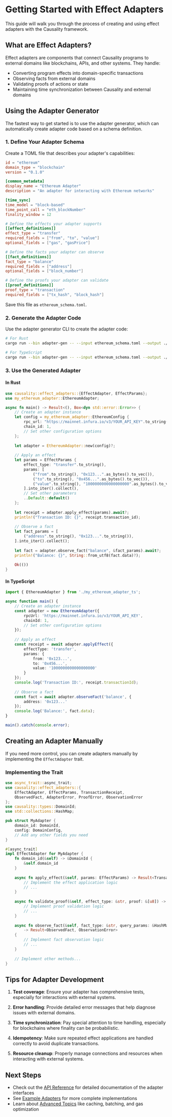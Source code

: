 # Getting Started with Effect Adapters

This guide will walk you through the process of creating and using effect adapters with the Causality framework.

## What are Effect Adapters?

Effect adapters are components that connect Causality programs to external domains like blockchains, APIs, and other systems. They handle:

- Converting program effects into domain-specific transactions
- Observing facts from external domains
- Validating proofs of actions or state
- Maintaining time synchronization between Causality and external domains

## Using the Adapter Generator

The fastest way to get started is to use the adapter generator, which can automatically create adapter code based on a schema definition.

### 1. Define Your Adapter Schema

Create a TOML file that describes your adapter's capabilities:

```toml
id = "ethereum"
domain_type = "blockchain" 
version = "0.1.0"

[common_metadata]
display_name = "Ethereum Adapter"
description = "An adapter for interacting with Ethereum networks"

[time_sync]
time_model = "block-based"
time_point_call = "eth_blockNumber"
finality_window = 12

# Define the effects your adapter supports
[[effect_definitions]]
effect_type = "transfer"
required_fields = ["from", "to", "value"]
optional_fields = ["gas", "gasPrice"]

# Define the facts your adapter can observe
[[fact_definitions]]
fact_type = "balance"
required_fields = ["address"]
optional_fields = ["block_number"]

# Define the proofs your adapter can validate
[[proof_definitions]]
proof_type = "transaction"
required_fields = ["tx_hash", "block_hash"]
```

Save this file as `ethereum_schema.toml`.

### 2. Generate the Adapter Code

Use the adapter generator CLI to create the adapter code:

```bash
# For Rust
cargo run --bin adapter-gen -- --input ethereum_schema.toml --output ./my_ethereum_adapter --language rust

# For TypeScript
cargo run --bin adapter-gen -- --input ethereum_schema.toml --output ./my_ethereum_adapter_ts --language typescript
```

### 3. Use the Generated Adapter

#### In Rust

```rust
use causality::effect_adapters::{EffectAdapter, EffectParams};
use my_ethereum_adapter::EthereumAdapter;

async fn main() -> Result<(), Box<dyn std::error::Error>> {
    // Create an adapter instance
    let config = my_ethereum_adapter::EthereumConfig {
        rpc_url: "https://mainnet.infura.io/v3/YOUR_API_KEY".to_string(),
        chain_id: 1,
        // Set other configuration options
    };
    
    let adapter = EthereumAdapter::new(config)?;
    
    // Apply an effect
    let params = EffectParams {
        effect_type: "transfer".to_string(),
        params: [
            ("from".to_string(), "0x123...".as_bytes().to_vec()),
            ("to".to_string(), "0x456...".as_bytes().to_vec()),
            ("value".to_string(), "1000000000000000000".as_bytes().to_vec()),
        ].into_iter().collect(),
        // Set other parameters
        ..Default::default()
    };
    
    let receipt = adapter.apply_effect(params).await?;
    println!("Transaction ID: {}", receipt.transaction_id);
    
    // Observe a fact
    let fact_params = [
        ("address".to_string(), "0x123...".to_string()),
    ].into_iter().collect();
    
    let fact = adapter.observe_fact("balance", &fact_params).await?;
    println!("Balance: {}", String::from_utf8(fact.data)?);
    
    Ok(())
}
```

#### In TypeScript

```typescript
import { EthereumAdapter } from './my_ethereum_adapter_ts';

async function main() {
    // Create an adapter instance
    const adapter = new EthereumAdapter({
        rpcUrl: 'https://mainnet.infura.io/v3/YOUR_API_KEY',
        chainId: 1,
        // Set other configuration options
    });
    
    // Apply an effect
    const receipt = await adapter.applyEffect({
        effectType: 'transfer',
        params: {
            from: '0x123...',
            to: '0x456...',
            value: '1000000000000000000'
        }
    });
    console.log('Transaction ID:', receipt.transactionId);
    
    // Observe a fact
    const fact = await adapter.observeFact('balance', {
        address: '0x123...'
    });
    console.log('Balance:', fact.data);
}

main().catch(console.error);
```

## Creating an Adapter Manually

If you need more control, you can create adapters manually by implementing the `EffectAdapter` trait.

### Implementing the Trait

```rust
use async_trait::async_trait;
use causality::effect_adapters::{
    EffectAdapter, EffectParams, TransactionReceipt, 
    ObservedFact, AdapterError, ProofError, ObservationError
};
use causality::types::DomainId;
use std::collections::HashMap;

pub struct MyAdapter {
    domain_id: DomainId,
    config: DomainConfig,
    // Add any other fields you need
}

#[async_trait]
impl EffectAdapter for MyAdapter {
    fn domain_id(&self) -> &DomainId {
        &self.domain_id
    }
    
    async fn apply_effect(&self, params: EffectParams) -> Result<TransactionReceipt, AdapterError> {
        // Implement the effect application logic
        // ...
    }
    
    async fn validate_proof(&self, effect_type: &str, proof: &[u8]) -> Result<bool, ProofError> {
        // Implement proof validation logic
        // ...
    }
    
    async fn observe_fact(&self, fact_type: &str, query_params: &HashMap<String, String>) 
        -> Result<ObservedFact, ObservationError> 
    {
        // Implement fact observation logic
        // ...
    }
    
    // Implement other methods...
}
```

## Tips for Adapter Development

1. **Test coverage**: Ensure your adapter has comprehensive tests, especially for interactions with external systems.

2. **Error handling**: Provide detailed error messages that help diagnose issues with external domains.

3. **Time synchronization**: Pay special attention to time handling, especially for blockchains where finality can be probabilistic.

4. **Idempotency**: Make sure repeated effect applications are handled correctly to avoid duplicate transactions.

5. **Resource cleanup**: Properly manage connections and resources when interacting with external systems.

## Next Steps

- Check out the [API Reference](api-reference.md) for detailed documentation of the adapter interfaces
- See [Example Adapters](example-adapters.md) for more complete implementations
- Learn about [Advanced Topics](advanced-topics.md) like caching, batching, and gas optimization 